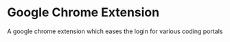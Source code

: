 # Google Chrome Extension 

A google chrome extension which eases the login for various coding portals


